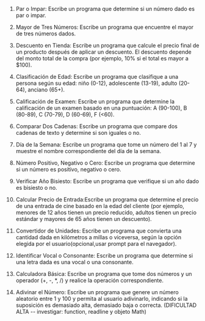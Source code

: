 1. Par o Impar: Escribe un programa que determine si un número dado es par o impar.

2. Mayor de Tres Números: Escribe un programa que encuentre el mayor de tres números dados.

3. Descuento en Tienda: Escribe un programa que calcule el precio final de un producto después de aplicar un descuento. El descuento depende del monto total de la compra (por ejemplo, 10% si el total es mayor a $100).

4. Clasificación de Edad: Escribe un programa que clasifique a una persona según su edad: niño (0-12), adolescente (13-19), adulto (20-64), anciano (65+).

5. Calificación de Examen: Escribe un programa que determine la calificación de un examen basado en una puntuación: A (90-100), B (80-89), C (70-79), D (60-69), F (<60).

6. Comparar Dos Cadenas: Escribe un programa que compare dos cadenas de texto y determine si son iguales o no.

7. Día de la Semana: Escribe un programa que tome un número del 1 al 7 y muestre el nombre correspondiente del día de la semana.

8. Número Positivo, Negativo o Cero: Escribe un programa que determine si un número es positivo, negativo o cero.

9. Verificar Año Bisiesto: Escribe un programa que verifique si un año dado es bisiesto o no.

10. Calcular Precio de Entrada:Escribe un programa que determine el precio de una entrada de cine basado en la edad del cliente (por ejemplo, menores de 12 años tienen un precio reducido, adultos tienen un precio estándar y mayores de 65 años tienen un descuento).

11. Convertidor de Unidades: Escribe un programa que convierta una cantidad dada en kilómetros a millas o viceversa, según la opción elegida por el usuario(opcional,usar prompt para el navegador).

12. Identificar Vocal o Consonante: Escribe un programa que determine si una letra dada es una vocal o una consonante.

13. Calculadora Básica: Escribe un programa que tome dos números y un operador (+, -, *, /) y realice la operación correspondiente.

14. Adivinar el Número: Escribe un programa que genere un número aleatorio entre 1 y 100 y permita al usuario adivinarlo, indicando si la suposición es demasiado alta, demasiado baja o correcta. (DIFICULTAD ALTA -- investigar: function, readline y objeto Math)
